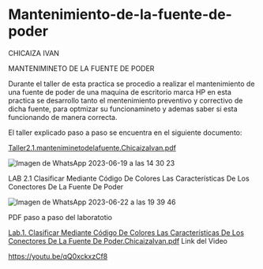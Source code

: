 # Mantenimiento-de-la-fuente-de-poder
CHICAIZA IVAN

MANTENIMINETO DE LA FUENTE DE PODER

Durante el taller de esta practica se procedio a realizar el mantenimiento de una fuente de poder de una maquina de escritorio marca HP 
en esta practica se desarrollo tanto el mentenimiento preventivo y correctivo de dicha fuente, para optmizar su funcionamineto y ademas saber si esta funcionando de manera correcta.

El taller explicado paso a paso se encuentra en el siguiente documento:

[Taller2.1.manteniminetodelafuente.ChicaizaIvan.pdf](https://github.com/IvanChicaiza16/Mantenimiento-de-la-fuente-de-poder/files/11793465/Taller2.1.manteniminetodelafuente.ChicaizaIvan.pdf)

![Imagen de WhatsApp 2023-06-19 a las 14 30 23](https://github.com/IvanChicaiza16/Mantenimiento-de-la-fuente-de-poder/assets/136014183/3ca7a8a1-6b18-4d9f-8bfa-06ceb53fee9f)



LAB 2.1 Clasificar Mediante Código De Colores Las Características De Los Conectores De La Fuente De Poder



![Imagen de WhatsApp 2023-06-22 a las 19 39 46](https://github.com/IvanChicaiza16/Mantenimiento-de-la-fuente-de-poder/assets/136014183/b379bce4-b91c-42f5-aab4-63f7598e9493)

 PDF paso a paso del laboratotio
 
 [Lab.1. Clasificar Mediante Código De Colores Las Características De Los Conectores De La Fuente De Poder.ChicaizaIvan.pdf](https://github.com/IvanChicaiza16/Mantenimiento-de-la-fuente-de-poder/files/11843572/Lab.1.Clasificar.Mediante.Codigo.De.Colores.Las.Caracteristicas.De.Los.Conectores.De.La.Fuente.De.Poder.ChicaizaIvan.pdf)
Link del Video


https://youtu.be/qQ0xckxzCf8

